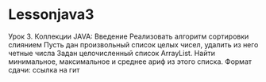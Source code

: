 # Lessonjava3
Урок 3. Коллекции JAVA: Введение
Реализовать алгоритм сортировки слиянием
Пусть дан произвольный список целых чисел, удалить из него четные числа
Задан целочисленный список ArrayList. Найти минимальное, максимальное и среднее ариф из этого списка.
Формат сдачи: ссылка на гит